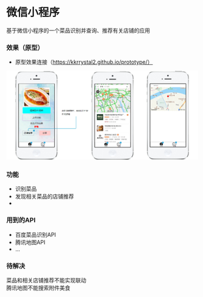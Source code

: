 # 微信小程序
基于微信小程序的一个菜品识别并查询、推荐有关店铺的应用

### 效果（原型）  
* 原型效果连接（https://kkrrystal2.github.io/prototype/）

![Image text](./pro.jpg)

### 功能
* 识别菜品
* 发现相关菜品的店铺推荐
* 

### 用到的API
* 百度菜品识别API  
* 腾讯地图API
* ...

### 待解决
菜品和相关店铺推荐不能实现联动  
腾讯地图不能搜索附件美食

